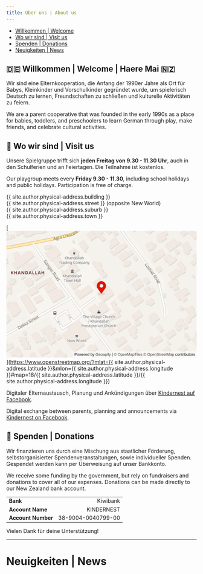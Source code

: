 ```yaml
---
title: Über uns | About us
---
```


* [Willkommen \| Welcome](#-willkommen--welcome--haere-mai-)
* [Wo wir sind \| Visit us](#-wo-wir-sind--visit-us)
* [Spenden \| Donations](#-spenden--donations)
* [Neuigkeiten \| News](#neuigkeiten--news)

## 🇩🇪 Willkommen | Welcome | Haere Mai 🇳🇿

​Wir sind eine Elternkooperation, die Anfang der 1990er Jahre als Ort für Babys, Kleinkinder und Vorschulkinder gegründet wurde, um spielerisch Deutsch zu lernen, Freundschaften zu schließen und kulturelle Aktivitäten zu feiern.

We are a parent cooperative that was founded in the early 1990s as a place for babies, toddlers, and preschoolers to learn German through play, make friends, and celebrate cultural activities.

## 📍 Wo wir sind | Visit us

Unsere Spielgruppe trifft sich **jeden Freitag von 9.30 - 11.30 Uhr**, auch in den Schulferien und an Feiertagen.
Die Teilnahme ist kostenlos.

Our playgroup meets every **Friday 9.30 - 11.30**, including school holidays and public holidays.
Participation is free of charge.

{{ site.author.physical-address.building }}  
{{ site.author.physical-address.street }} (opposite New World)  
{{ site.author.physical-address.suburb }}  
{{ site.author.physical-address.town }}

[![A map of the playgroup location](/assets/staticmap.jpg "{{ site.author.physical-address.street }}, {{ site.author.physical-address.suburb }}, {{ site.author.physical-address.town }}")](https://www.openstreetmap.org/?mlat={{ site.author.physical-address.latitude }}&mlon={{ site.author.physical-address.longitude }}#map=18/{{ site.author.physical-address.latitude }}/{{ site.author.physical-address.longitude }})

Digitaler Elternaustausch, Planung und Ankündigungen über [Kindernest auf Facebook](https://www.facebook.com/kindernestnz).

Digital exchange between parents, planning and announcements via [Kindernest on Facebook](https://www.facebook.com/kindernestnz).

## 💸 Spenden | Donations

Wir finanzieren uns durch eine Mischung aus staatlicher Förderung, selbstorganisierter Spendenveranstaltungen, sowie individueller Spenden. Gespendet werden kann per Überweisung auf unser Bankkonto.

We receive some funding by the government, but rely on fundraisers and donations to cover all of our expenses. Donations can be made directly to our New Zealand bank account.

|                    |                    |
| ------------------ | -----------------: |
| **Bank**           |           Kiwibank |
| **Account Name**   |         KINDERNEST |
| **Account Number** | 38-9004-0040799-00 |

Vielen Dank für deine Unterstützung!

---

# Neuigkeiten | News